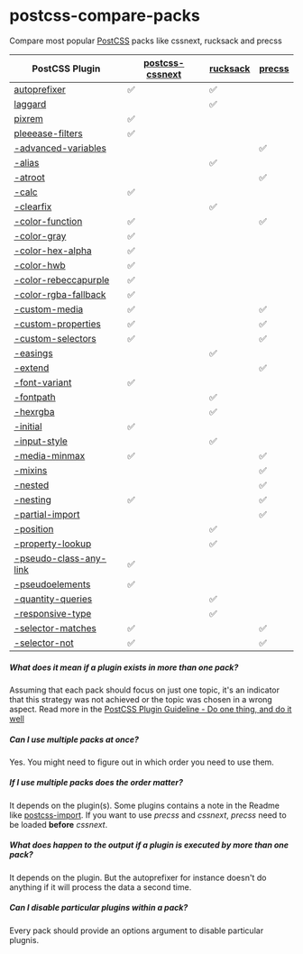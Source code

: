 # postcss-compare-packs

Compare most popular [PostCSS][1] packs like cssnext, rucksack and precss

| PostCSS Plugin             | [postcss-cssnext][2]           | [rucksack][3]                  | [precss][4]          |
| -------------------------- | ------------------------------ | ------------------------------ | -------------------- |
| [autoprefixer][10]           | :white_check_mark:             | :white_check_mark:             |                      |
| [laggard][11]                |                                | :white_check_mark:             |                      |
| [pixrem][12]                 | :white_check_mark:             |                                |                      |
| [pleeease-filters][13]       | :white_check_mark:             |                                |                      |
| [-advanced-variables][14]    |                                |                                |  :white_check_mark:  |
| [-alias][15]                 |                                | :white_check_mark:             |                      |
| [-atroot][16]                |                                |                                |  :white_check_mark:  |
| [-calc][17]                  | :white_check_mark:             |                                |                      |
| [-clearfix][18]              |                                | :white_check_mark:             |                      |
| [-color-function][19]        | :white_check_mark:             |                                | :white_check_mark:   |
| [-color-gray][20]            | :white_check_mark:             |                                |                      |
| [-color-hex-alpha][21]       | :white_check_mark:             |                                |                      |
| [-color-hwb][22]             | :white_check_mark:             |                                |                      |
| [-color-rebeccapurple][23]   | :white_check_mark:             |                                |                      |
| [-color-rgba-fallback][24]   | :white_check_mark:             |                                |                      |
| [-custom-media][25]          | :white_check_mark:             |                                | :white_check_mark:   |
| [-custom-properties][26]     | :white_check_mark:             |                                | :white_check_mark:   |
| [-custom-selectors][27]      | :white_check_mark:             |                                | :white_check_mark:   |
| [-easings][28]               |                                | :white_check_mark:             |                      |
| [-extend][29]                |                                |                                |  :white_check_mark:  |
| [-font-variant][30]          | :white_check_mark:             |                                |                      |
| [-fontpath][31]              |                                | :white_check_mark:             |                      |
| [-hexrgba][32]               |                                | :white_check_mark:             |                      |
| [-initial][33]               | :white_check_mark:             |                                |                      |
| [-input-style][34]           |                                | :white_check_mark:             |                      |
| [-media-minmax][35]          | :white_check_mark:             |                                |  :white_check_mark:  |
| [-mixins][36]                |                                |                                |  :white_check_mark:  |
| [-nested][37]                |                                |                                |  :white_check_mark:  |
| [-nesting][38]               | :white_check_mark:             |                                |  :white_check_mark:  |
| [-partial-import][39]        |                                |                                |  :white_check_mark:  |
| [-position][40]              |                                | :white_check_mark:             |                      |
| [-property-lookup][41]       |                                | :white_check_mark:             |                      |
| [-pseudo-class-any-link][42] | :white_check_mark:             |                                |                      |
| [-pseudoelements][43]        | :white_check_mark:             |                                |                      |
| [-quantity-queries][44]      |                                | :white_check_mark:             |                      |
| [-responsive-type][45]       |                                | :white_check_mark:             |                      |
| [-selector-matches][46]      | :white_check_mark:             |                                |  :white_check_mark:  |
| [-selector-not][47]          | :white_check_mark:             |                                |  :white_check_mark:  |


##### What does it mean if a plugin exists in more than one pack?

Assuming that each pack should focus on just one topic, it's an indicator that
this strategy was not achieved or the topic was chosen in a wrong aspect. Read more in the [PostCSS Plugin Guideline - Do one thing, and do it well](https://github.com/postcss/postcss/blob/master/docs/guidelines/plugin.md#12-do-one-thing-and-do-it-well)

##### Can I use multiple packs at once?

Yes.
You might need to figure out in which order you need to use them.

##### If I use multiple packs does the order matter?
It depends on the plugin(s). Some plugins contains a note in the Readme like [postcss-import](https://github.com/postcss/postcss-import). 
If you want to use _precss_ and _cssnext_, _precss_ need to be loaded __before__ _cssnext_.

##### What does happen to the output if a plugin is executed by more than one pack?

It depends on the plugin. But the autoprefixer for instance 
doesn't do anything if it will process the data a second time.

##### Can I disable particular plugins within a pack?

Every pack should provide an options argument to disable particular plugnis.


[1]: https://github.com/postcss/postcss
[2]: http://cssnext.io/
[3]: http://simplaio.github.io/rucksack/
[4]: https://jonathantneal.github.io/precss/
[10]: https://www.npmjs.com/package/autoprefixer           
[11]: https://www.npmjs.com/package/laggard                
[12]: https://www.npmjs.com/package/pixrem                 
[13]: https://www.npmjs.com/package/pleeease-filters       
[14]: https://www.npmjs.com/package/postcss-advanced-variables  
[15]: https://www.npmjs.com/package/postcss-alias                 
[16]: https://www.npmjs.com/package/postcss-atroot                
[17]: https://www.npmjs.com/package/postcss-calc                  
[18]: https://www.npmjs.com/package/postcss-clearfix              
[19]: https://www.npmjs.com/package/postcss-color-function        
[20]: https://www.npmjs.com/package/postcss-color-gray            
[21]: https://www.npmjs.com/package/postcss-color-hex-alpha       
[22]: https://www.npmjs.com/package/postcss-color-hwb             
[23]: https://www.npmjs.com/package/postcss-color-rebeccapurple   
[24]: https://www.npmjs.com/package/postcss-color-rgba-fallback   
[25]: https://www.npmjs.com/package/postcss-custom-media          
[26]: https://www.npmjs.com/package/postcss-custom-properties     
[27]: https://www.npmjs.com/package/postcss-custom-selectors      
[28]: https://www.npmjs.com/package/postcss-easings               
[29]: https://www.npmjs.com/package/postcss-extend                
[30]: https://www.npmjs.com/package/postcss-font-variant          
[31]: https://www.npmjs.com/package/postcss-fontpath              
[32]: https://www.npmjs.com/package/postcss-hexrgba               
[33]: https://www.npmjs.com/package/postcss-initial               
[34]: https://www.npmjs.com/package/postcss-input-style           
[35]: https://www.npmjs.com/package/postcss-media-minmax          
[36]: https://www.npmjs.com/package/postcss-mixins                
[37]: https://www.npmjs.com/package/postcss-nested                
[38]: https://www.npmjs.com/package/postcss-nesting               
[39]: https://www.npmjs.com/package/postcss-partial-import        
[40]: https://www.npmjs.com/package/postcss-position              
[41]: https://www.npmjs.com/package/postcss-property-lookup       
[42]: https://www.npmjs.com/package/postcss-pseudo-class-any-link 
[43]: https://www.npmjs.com/package/postcss-pseudoelements        
[44]: https://www.npmjs.com/package/postcss-quantity-queries      
[45]: https://www.npmjs.com/package/postcss-responsive-type       
[46]: https://www.npmjs.com/package/postcss-selector-matches      
[47]: https://www.npmjs.com/package/postcss-selector-not   
